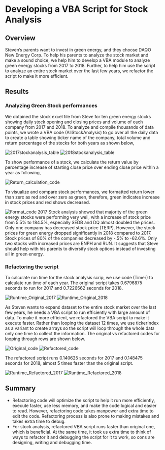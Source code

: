 # Developing a VBA Script for Stock Analysis
## Overview
Steven’s parents want to invest in green energy, and they choose DAQO New Energy Corp. To help his parents to analyze the stock market and make a sound choice, we help him to develop a VBA module to analyze green energy stocks from 2017 to 2018. Further, to help him use the script to analyze an entire stock market over the last few years, we refactor the script to make it more efficient.
## Results
### Analyzing Green Stock performances
We obtained the stock excel file from Steve for ten green energy stocks showing daily stock opening and closing prices and volume of each company from 2017 and 2018. To analyze and compile thousands of data points, we wrote a VBA code (AllStockAnalysis) to go over all the daily data to create a table showing ticker name of the company, total volume and return percentage of the stocks for both years as shown below,

![2017stockanalysis_table](/Resources/2017_stockanalysis.png)
![2018stockanalysis_table](/Resources/2018_stockanalysis.png)

To show performance of a stock, we calculate the return value by percentage increase of starting close price over ending close price within a year as following,

![Return_calculation_code](/Resources/Return.png)

To visualize and compare stock performances, we formatted return lower than zero as red and over zero as green, therefore, green indicates increase in stock prices and red shows decreased. 

![Format_code](/Resources/Format.png)
2017 Stock analysis showed that majority of the green energy stocks were performing very well, with a increase of stock price from 5.5% to 184.5%, especially SEDB and DQ almost doubled the prices. Only one company has decreased stock price (TERP). However, the stock prices for green energy dropped significantly in 2018 compared to 2017. Stock prices of 80% of the companies decreased by -.5% to -62.6%. Only two stocks with increased prices are ENPH and RUN. It suggests that Steve should help with his parents to diversify stock options instead of investing all in green energy. 

### Refactoring the script
To calculate run time for the stock analysis scrip, we use code (Timer) to calculate run time of each year. The original script takes 0.6796875 seconds to run for 2017 and 0.7226562 seconds for 2018. 

![Runtime_Original_2017](/Resources/Original_2017.png)
![Runtime_Original_2018](/Resources/Original_2018.png)

As Steven wants to expand dataset to the entire stock market over the last few years, he needs a VBA script to run efficiently with large amount of data. To make it more efficient, we refactored the VBA script to make it execute faster. Rather than looping the dataset 12 times,  we use tickerIndex as a variant to create arrays so the script will loop through the whole data only one time to collect the information. The original vs refactored codes for looping through rows are shown below.

![Original_code](/Resources/Original_code.png)
![Refactored_code](/Resources/Refactored_code.png)

The refactored script runs 0.140625 seconds for 2017 and 0.148475 seconds for 2018, almost 5 times faster than the original script. 

![Runtime_Refactored_2017](/Resources/VBA_Challenge_2017.png)
![Runtime_Refactored_2018](/Resources/VBA_Challenge_2018.png)

## Summary
- Refactoring code will optimize the script to help it run more efficiently, execute faster, use less memory, and make the code logical and easier to read. However, refactoring code takes manpower and extra time to edit the code. Refactoring process is also prone to making mistakes and takes extra time to debug. 
- For stock analysis, refactored VBA script runs faster than original one, which is beneficial. At the same time, it took us extra time to think of ways to refactor it and debugging the script for it to work, so cons are designing, writing and debugging time. 


